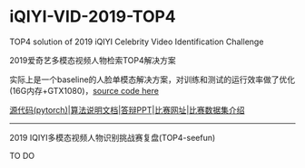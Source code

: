 # iQIYI-VID-2019-TOP4

TOP4 solution of 2019 iQIYI Celebrity Video Identification Challenge

2019爱奇艺多模态视频人物检索TOP4解决方案

实际上是一个baseline的人脸单模态解决方案，对训练和测试的运行效率做了优化(16G内存+GTX1080)，[source code here](./2019_iQIYI_ACMMM)

[源代码(pytorch)](./2019_iQIYI_ACMMM/src)|[算法说明文档](./2019_iQIYI_ACMMM/data/TOP4-solution-seefun.pdf)|[答辩PPT](./2019_iQIYI_ACMMM/data/TOP4-seefun-PPT.pdf)|[比赛网址](http://challenge.ai.iqiyi.com/detail?raceId=5c767dc41a6fa0ccf53922e7)|[比赛数据集介绍](https://arxiv.org/pdf/1811.07548.pdf)

-----------------------


2019 IQIYI多模态视频人物识别挑战赛复盘(TOP4-seefun)

TO DO
